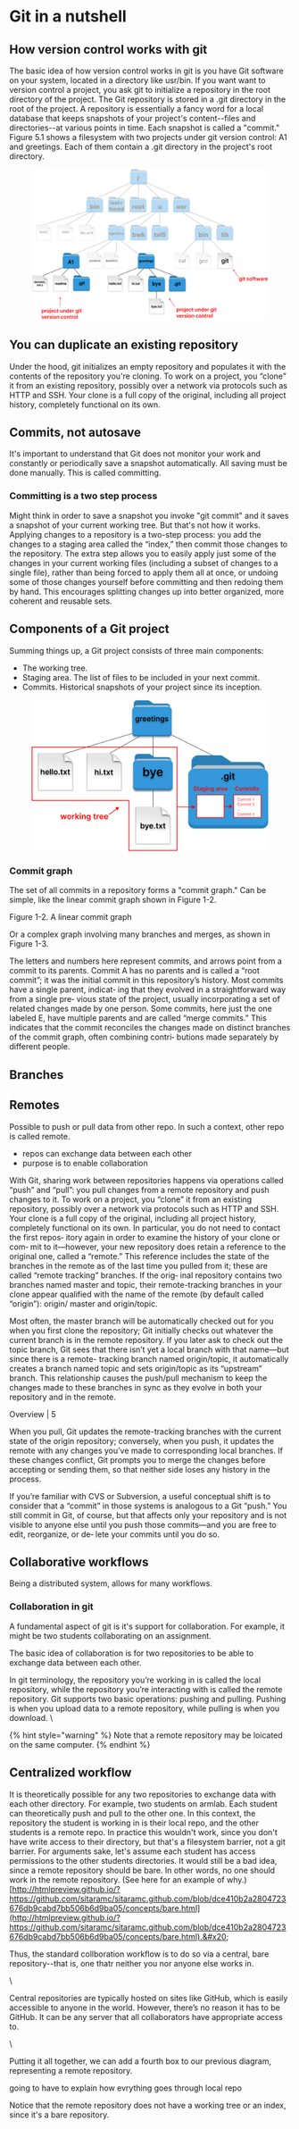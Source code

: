 # Git in a nutshell

## How version control works with git

The basic idea of how version control works in git is you have Git software on your system, located in a directory like usr/bin. If you want want to version control a project, you ask git to initialize a repository in the root directory of the project. The Git repository is stored in a .git directory in the root of the project. A repository is essentially a fancy word for a local database that keeps snapshots of your project's content--files and directories--at various points in time. Each snapshot is called a "commit." Figure 5.1 shows a filesystem with two projects under git version control: A1 and greetings. Each of them contain a .git directory in the project's root directory.&#x20;



<figure><img src="../.gitbook/assets/Group 139.png" alt=""><figcaption></figcaption></figure>

## You can duplicate an existing repository

Under the hood, git initializes an empty repository and populates it with the contents of the repository you're cloning.  To work on a project, you “clone” it from an existing repository, possibly over a network via protocols such as HTTP and SSH. Your clone is a full copy of the original, including all project history, completely functional on its own.

## Commits, not autosave

It's important to understand that Git does not monitor your work and constantly or periodically save a snapshot automatically. All saving must be done manually. This is called committing.&#x20;

### Committing is a two step process

Might think in order to save a snapshot you invoke "git commit" and it saves a snapshot of your current working tree. But that's not how it works. Applying changes to a repository is a two-step process: you add the changes to a staging area called the “index,” then commit those changes to the repository. The extra step allows you to easily apply just some of the changes in your current working files (including a subset of changes to a single file), rather than being forced to apply them all at once, or undoing some of those changes yourself before committing and then redoing them by hand. This encourages splitting changes up into better organized, more coherent and reusable sets.

## Components of a Git project

Summing things up, a Git project consists of three main components:&#x20;

* The working tree.&#x20;
* Staging area. The list of files to be included in your next commit.&#x20;
* Commits. Historical snapshots of your project since its inception.&#x20;

<figure><img src="../.gitbook/assets/Group 141 (3).png" alt="" width="563"><figcaption></figcaption></figure>

### Commit graph

The set of all commits in a repository forms a "commit graph." Can be simple, like the linear commit graph shown in Figure 1-2.



Figure 1-2. A linear commit graph

Or a complex graph involving many branches and merges, as shown in Figure 1-3.



The letters and numbers here represent commits, and arrows point from a commit to its parents. Commit A has no parents and is called a “root commit”; it was the initial commit in this repository’s history. Most commits have a single parent, indicat‐ ing that they evolved in a straightforward way from a single pre‐ vious state of the project, usually incorporating a set of related changes made by one person. Some commits, here just the one labeled E, have multiple parents and are called “merge commits.” This indicates that the commit reconciles the changes made on distinct branches of the commit graph, often combining contri‐ butions made separately by different people.



## Branches

## Remotes

Possible to push or pull data from other repo. In such a context, other repo is called remote.&#x20;

* repos can exchange data between each other
* purpose is to enable collaboration

With Git, sharing work between repositories happens via operations called “push” and “pull”: you pull changes from a remote repository and push changes to it. To work on a project, you “clone” it from an existing repository, possibly over a network via protocols such as HTTP and SSH. Your clone is a full copy of the original, including all project history, completely functional on its own. In particular, you do not need to contact the first repos‐ itory again in order to examine the history of your clone or com‐ mit to it—however, your new repository does retain a reference to the original one, called a “remote.” This reference includes the state of the branches in the remote as of the last time you pulled from it; these are called “remote tracking” branches. If the orig‐ inal repository contains two branches named master and topic, their remote-tracking branches in your clone appear qualified with the name of the remote (by default called “origin”): origin/ master and origin/topic.

Most often, the master branch will be automatically checked out for you when you first clone the repository; Git initially checks out whatever the current branch is in the remote repository. If you later ask to check out the topic branch, Git sees that there isn’t yet a local branch with that name—but since there is a remote- tracking branch named origin/topic, it automatically creates a branch named topic and sets origin/topic as its “upstream” branch. This relationship causes the push/pull mechanism to keep the changes made to these branches in sync as they evolve in both your repository and in the remote.

Overview | 5

When you pull, Git updates the remote-tracking branches with the current state of the origin repository; conversely, when you push, it updates the remote with any changes you’ve made to corresponding local branches. If these changes conflict, Git prompts you to merge the changes before accepting or sending them, so that neither side loses any history in the process.

If you’re familiar with CVS or Subversion, a useful conceptual shift is to consider that a “commit” in those systems is analogous to a Git “push.” You still commit in Git, of course, but that affects only your repository and is not visible to anyone else until you push those commits—and you are free to edit, reorganize, or de‐ lete your commits until you do so.

## Collaborative workflows

Being a distributed system, allows for many workflows.

### Collaboration in git

A fundamental aspect of git is it's support for collaboration. For example, it might be two students collaborating on an assignment.

The basic idea of collaboration is for two repositories to be able to exchange data between each other.&#x20;

In git terminology, the repository you’re working in is called the local repository, while the repository you’re interacting with is called the remote repository. Git supports two basic operations: pushing and pulling. Pushing is when you upload data to a remote repository, while pulling is when you download. \


{% hint style="warning" %}
Note that a remote repository may be loicated on the same computer.
{% endhint %}

## Centralized workflow

It is theoretically possible for any two repositories to exchange data with each other directory. For example, two students on armlab. Each student can theoretically push and pull to the other one. In this context, the repository the student is working in is their local repo, and the other students is a remote repo. In practice this wouldn't work, since you don't have write access to their directory, but that's a filesystem barrier, not a git barrier. For arguments sake, let's assume each student has access permissions to the other students directories. It would still be a bad idea, since a remote repository should be bare. In other words, no one should work in the remote repository.  (See here for an example of why.) [http://htmlpreview.github.io/?https://github.com/sitaramc/sitaramc.github.com/blob/dce410b2a2804723676db9cabd7bb506b6d9ba05/concepts/bare.html](http://htmlpreview.github.io/?https://github.com/sitaramc/sitaramc.github.com/blob/dce410b2a2804723676db9cabd7bb506b6d9ba05/concepts/bare.html).&#x20;



Thus, the standard collboration workflow is to do so via a central, bare repository--that is, one thatr neither you nor anyone else works in.&#x20;

\


Central repositories are typically hosted on sites like GitHub, which is easily accessible to anyone in the world. However, there’s no reason it has to be GitHub. It can be any server that all collaborators have appropriate access to.&#x20;





\


Putting it all together, we can add a fourth box to our previous diagram, representing a remote repository.

going to have to explain how evrything goes through local repo



Notice that the remote repository does not have a working tree or an index, since it's a bare repository.
